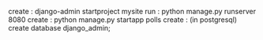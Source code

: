 create : django-admin startproject mysite
run  : python manage.py runserver 8080
create : python manage.py startapp polls
create :  (in postgresql) create database django_admin;